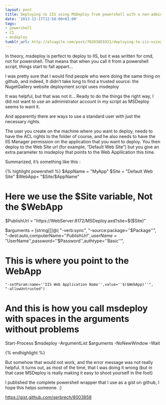 ```yaml
---
layout: post
title: Deploying to IIS using MSDeploy from powershell with a non-admin user
date: '2013-12-17T12:58:00+01:00'
tags:
- powershell
- CI
- msdeploy
tumblr_url: http://alsagile.com/post/70283855921/deploying-to-iis-using-msdeploy-from-powershell-with-a
---
```


In theory, msdeploy is perfect to deploy to IIS, but it was written for cmd, not for powershell. That means that when you call it from a powershell script, things start to fall appart…

I was pretty sure that I would find people who were doing the same thing on github, and indeed, It didn’t take long to find a trusted source: the NugetGallery website deployment script uses msdeploy

It was helpful, but that was not it… Ready to do the things the right way, I did not want to use an administrator account in my script as MSDeploy seems to want it.

And apparently there are ways to use a standard user with just the necessary rights.

The user you create on the machine where you want to deploy, needs to have the ACL rights to the folder of course, and he also needs to have the IIS Manager permission on the application that you want to deploy.
You then deploy to the Web Site url (for example, “Default Web Site”)
but you give an extra parameter to msdeploy that points to the Web Applilcation this time.

Summarized, it’s something like this :

{% highlight powershell %}
$AppName = "MyApp"
$Site = "Default Web Site"
$WebApp= "$Site/$AppName"

# Here we use the $Site variable, **Not the $WebApp**
$PublishUrl = "https://WebServer:8172/MSDeploy.axd?site=$($Site)"

$arguments = [string[]]@(
    "-verb:sync",
    "-source:package=''$Package''",
    "-dest:auto,computerName=''$PublishUrl'',userName=''$UserName'',password=''$Password'',authtype=''Basic''",
# This is where you point to the WebApp
    "-setParam:name=''IIS Web Application Name'',value=''$($WebApp)''",
    "-allowUntrusted")

# And this is how you call msdeploy with spaces in the arguments without problems
Start-Process $msdeploy -ArgumentList $arguments -NoNewWindow -Wait


{% endhighlight %}

But somehow that would not work, and the error message was not really helpful. It turns out, as most of the time, that I was doing it wrong (but in that case MSDeploy is really making it easy to shoot yourself in the foot)

I published the complete powershell wrapper that I use as a gist on github, I hope this helps someone. :)

https://gist.github.com/serbrech/8003858
